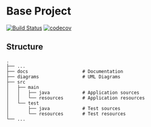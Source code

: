 # Base Project
[![Build Status](https://travis-ci.org/kaizz1129/BaseProject.svg?branch=master)](https://travis-ci.org/kaizz1129/BaseProject)
[![codecov](https://codecov.io/gh/kaizz1129/BaseProject/branch/master/graph/badge.svg)](https://codecov.io/gh/kaizz1129/BaseProject)

## Structure
```
.
├── ...
├── docs                    # Documentation
├── diagrams                # UML Diagrams
├── src
│   ├── main
│   │   ├── java            # Application sources
│   │   └── resources       # Application resources
│   └── test
│       ├── java            # Test sources
│       └── resources       # Test resources
└── ...
```
